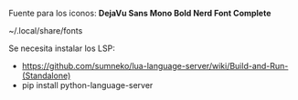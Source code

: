 Fuente para los iconos: **DejaVu Sans Mono Bold Nerd Font Complete**

~/.local/share/fonts

Se necesita instalar los LSP:
- https://github.com/sumneko/lua-language-server/wiki/Build-and-Run-(Standalone)
- pip install python-language-server
